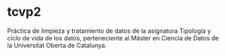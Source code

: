 # tcvp2
Práctica de limpieza y tratamiento de datos de la asignatura Tipología y ciclo de vida de los datos, perteneciente al Máster en Ciencia de Datos de la Universitat Oberta de Catalunya.
